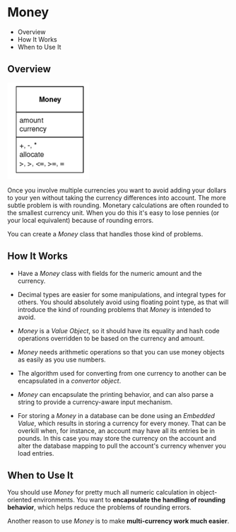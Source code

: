 # Money

* Overview
* How It Works
* When to Use It

## Overview

![](2021-07-28-01-06-37.png)

Once you involve multiple currencies you want to avoid adding your dollars to your yen without taking the currency differences into account. The more subtle problem is with rounding. Monetary calculations are often rounded to the smallest currency unit. When you do this it's easy to lose pennies (or your local equivalent) because of rounding errors.

You can create a *Money* class that handles those kind of problems.

## How It Works

* Have a *Money* class with fields for the numeric amount and the currency.

* Decimal types are easier for some manipulations, and integral types for others. You should absolutely avoid using floating point type, as that will introduce the kind of rounding problems that *Money* is intended to avoid.

* *Money* is a *Value Object*, so it should have its equality and hash code operations overridden to be based on the currency and amount.

* *Money* needs arithmetic operations so that you can use money objects as easily as you use numbers.

* The algorithm used for converting from one currency to another can be encapsulated in a *convertor object*.

* *Money* can encapsulate the printing behavior, and can also parse a string to provide a currency-aware input mechanism.

* For storing a *Money* in a database can be done using an *Embedded Value*, which results in storing a currency for every money. That can be overkill when, for instance, an account may have all its entries be in pounds. In this case you may store the currency on the account and alter the database mapping to pull the account's currency whenver you load entries.

## When to Use It

You should use *Money* for pretty much all numeric calculation in object-oriented environments. You want to **encapsulate the handling of rounding behavior**, which helps reduce the problems of rounding errors.

Another reason to use *Money* is to make **multi-currency work much easier**.
